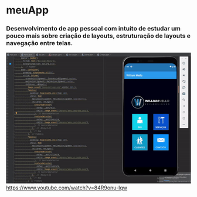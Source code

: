 # meuApp

### Desenvolvimento de app pessoal com intuito de estudar um pouco mais sobre criação de layouts, estruturação de layouts e navegação entre telas. 

![](https://github.com/MelloWill36/meu_app/blob/main/gif.gif)<br>
https://www.youtube.com/watch?v=84R9onu-Iqw
